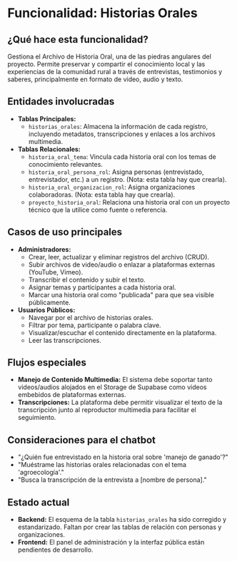 # Funcionalidad: Historias Orales

## ¿Qué hace esta funcionalidad?
Gestiona el Archivo de Historia Oral, una de las piedras angulares del proyecto. Permite preservar y compartir el conocimiento local y las experiencias de la comunidad rural a través de entrevistas, testimonios y saberes, principalmente en formato de video, audio y texto.

## Entidades involucradas
- **Tablas Principales:**
  - `historias_orales`: Almacena la información de cada registro, incluyendo metadatos, transcripciones y enlaces a los archivos multimedia.
- **Tablas Relacionales:**
  - `historia_oral_tema`: Vincula cada historia oral con los temas de conocimiento relevantes.
  - `historia_oral_persona_rol`: Asigna personas (entrevistado, entrevistador, etc.) a un registro. (Nota: esta tabla hay que crearla).
  - `historia_oral_organizacion_rol`: Asigna organizaciones colaboradoras. (Nota: esta tabla hay que crearla).
  - `proyecto_historia_oral`: Relaciona una historia oral con un proyecto técnico que la utilice como fuente o referencia.

## Casos de uso principales
- **Administradores:**
  - Crear, leer, actualizar y eliminar registros del archivo (CRUD).
  - Subir archivos de video/audio o enlazar a plataformas externas (YouTube, Vimeo).
  - Transcribir el contenido y subir el texto.
  - Asignar temas y participantes a cada historia oral.
  - Marcar una historia oral como "publicada" para que sea visible públicamente.
- **Usuarios Públicos:**
  - Navegar por el archivo de historias orales.
  - Filtrar por tema, participante o palabra clave.
  - Visualizar/escuchar el contenido directamente en la plataforma.
  - Leer las transcripciones.

## Flujos especiales
- **Manejo de Contenido Multimedia:** El sistema debe soportar tanto videos/audios alojados en el Storage de Supabase como videos embebidos de plataformas externas.
- **Transcripciones:** La plataforma debe permitir visualizar el texto de la transcripción junto al reproductor multimedia para facilitar el seguimiento.

## Consideraciones para el chatbot
- "¿Quién fue entrevistado en la historia oral sobre 'manejo de ganado'?"
- "Muéstrame las historias orales relacionadas con el tema 'agroecología'."
- "Busca la transcripción de la entrevista a [nombre de persona]."

## Estado actual
- **Backend:** El esquema de la tabla `historias_orales` ha sido corregido y estandarizado. Faltan por crear las tablas de relación con personas y organizaciones.
- **Frontend:** El panel de administración y la interfaz pública están pendientes de desarrollo.